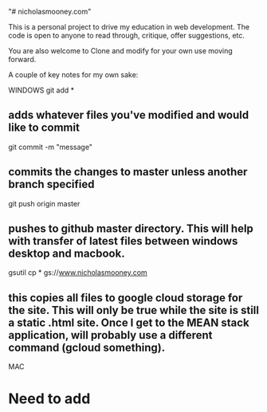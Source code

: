 "# nicholasmooney.com" 

This is a personal project to drive my education in web development. The code is open to anyone to read through, critique, offer suggestions, etc.

You are also welcome to Clone and modify for your own use moving forward.



A couple of key notes for my own sake:

WINDOWS
git add * 
## adds whatever files you've modified and would like to commit
git commit -m "message"
## commits the changes to master unless another branch specified
git push origin master
## pushes to github master directory. This will help with transfer of latest files between windows desktop and macbook.
gsutil cp * gs://www.nicholasmooney.com
## this copies all files to google cloud storage for the site. This will only be true while the site is still a static .html site. Once I get to the MEAN stack application, will probably use a different command (gcloud something).


MAC
# Need to add